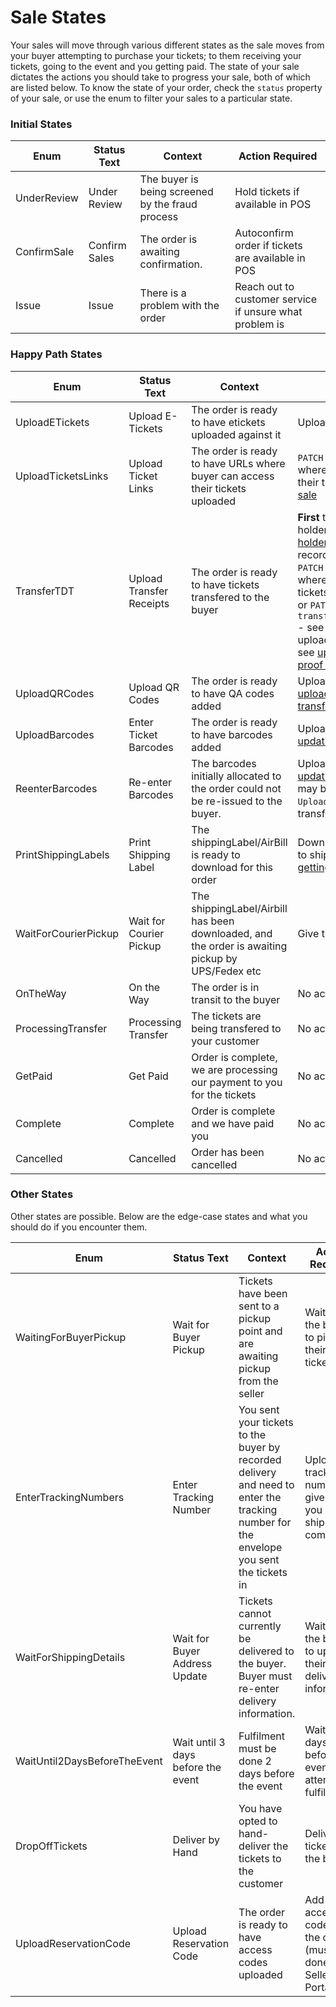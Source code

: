 # Sale States

Your sales will move through various different states as the sale moves from your buyer attempting to purchase your tickets; to them receiving your tickets, going to the event and you getting paid. The state of your sale dictates the actions you should take to progress your sale, both of which are listed below. To know the state of your order, check the `status` property of your sale, or use the enum to filter your sales to a particular state.

### Initial States

| Enum | Status Text | Context | Action Required |
| ---- | ---- | ---- | ---- |
|UnderReview | Under Review | The buyer is being screened by the fraud process | Hold tickets if available in POS |
|ConfirmSale | Confirm Sales | The order is awaiting confirmation. | Autoconfirm order if tickets are available in POS |
|Issue |	Issue | There is a problem with the order | Reach out to customer service if unsure what problem is | 

### Happy Path States

| Enum | Status Text | Context | Action Required |
| ---- | ---- | ---- | ---- | 
|UploadETickets | Upload E-Tickets | The order is ready to have etickets uploaded against it | Upload your etickets |
|UploadTicketsLinks |Upload Ticket Links | The order is ready to have URLs where buyer can access their tickets uploaded |  `PATCH` sale with `eticket_urls` where the buyer can access their tickets - see [updating a sale][updating-a-sale]  |
|TransferTDT | Upload Transfer Receipts | The order is ready to have tickets transfered to the buyer| **First** transfer tickets to ticket holder - see [getting ticket holder information][getting-ticketholders]. **Then** record success by either: `PATCH` sale with `eticket_urls` where they can access their tickets - see [updating a sale][updating-a-sale] ; or `PATCH` sale with the `transfer_confirmation_number` - see [updating a sale][updating-a-sale]  ; or upload proof of transfer. - see [uploading etickets or proof of transfer][upload-eticket-or-transfer-proof] |
|UploadQRCodes | Upload QR Codes | The order is ready to have QA codes added | Upload QR codes - see [uploading etickets or proof of transfer][upload-eticket-or-transfer-proof] | 
|UploadBarcodes | Enter Ticket Barcodes | The order is ready to have barcodes added | Upload `barcodes` - see [updating a sale][updating-a-sale]  | 
|ReenterBarcodes |	Re-enter Barcodes | The barcodes initially allocated to the order could not be re-issued to the buyer. | Upload (new) `barcodes` - see [updating a sale][updating-a-sale]. N.b. the order may briefly enter `UploadBarcodes` state as the transfer process starts. |
|PrintShippingLabels | Print Shipping Label | The shippingLabel/AirBill is ready to download for this order | Download airbill when ready to ship paper tickets - see [getting shipping label][getting-shipping-label] |
|WaitForCourierPickup |	Wait for Courier Pickup | The shippingLabel/Airbill has been downloaded, and the order is awaiting pickup by UPS/Fedex etc	| Give tickets + airbill to courier |
|OnTheWay | On the Way | The order is in transit to the buyer | No action needed |
|ProcessingTransfer | Processing Transfer | The tickets are being transfered to your customer | No action needed | 
|GetPaid | Get Paid | Order is complete, we are processing our payment to you for the tickets | No action needed | 
|Complete |	Complete | Order is complete and we have paid you | No action needed |  
|Cancelled |	Cancelled | Order has been cancelled | No action needed |

[upload-eticket-or-transfer-proof]:/api-reference/sales#tag/E-Tickets
[updating-a-sale]:/api-reference/sales#operation/Sales_Patch
[getting-ticketholders]:/api-reference/sales#tag/TicketHolders
[getting-shipping-label]:/api-reference/sales#operation/Shipments_PutOrGetSaleShipmentLabel

### Other States

Other states are possible. Below are the edge-case states and what you should do if you encounter them.

| Enum | Status Text | Context | Action Required |
| ---- | ---- | ---- | ---- |
|WaitingForBuyerPickup | Wait for Buyer Pickup | Tickets have been sent to a pickup point and are awaiting pickup from the seller | Wait for the buyer to pick up their tickets |
|EnterTrackingNumbers | Enter Tracking Number | You sent your tickets to the buyer by recorded delivery and need to enter the tracking number for the envelope you sent the tickets in | Upload the tracking number given to you by the shipment company |
|WaitForShippingDetails | Wait for Buyer Address Update | Tickets cannot currently be delivered to the buyer. Buyer must re-enter delivery information. | Wait for the buyer to update their delivery information | 
|WaitUntil2DaysBeforeTheEvent | Wait until 3 days before the event | Fulfilment must be done 2 days before the event | Wait until 2 days before the event then attempt fulfilment | 
|DropOffTickets | Deliver by Hand | You have opted to hand-deliver the tickets to the customer |  Deliver tickets to the buyer | 
|UploadReservationCode | Upload Reservation Code | The order is ready to have access codes uploaded |  Add access codes to the order (must be done via Seller Portal) | 
